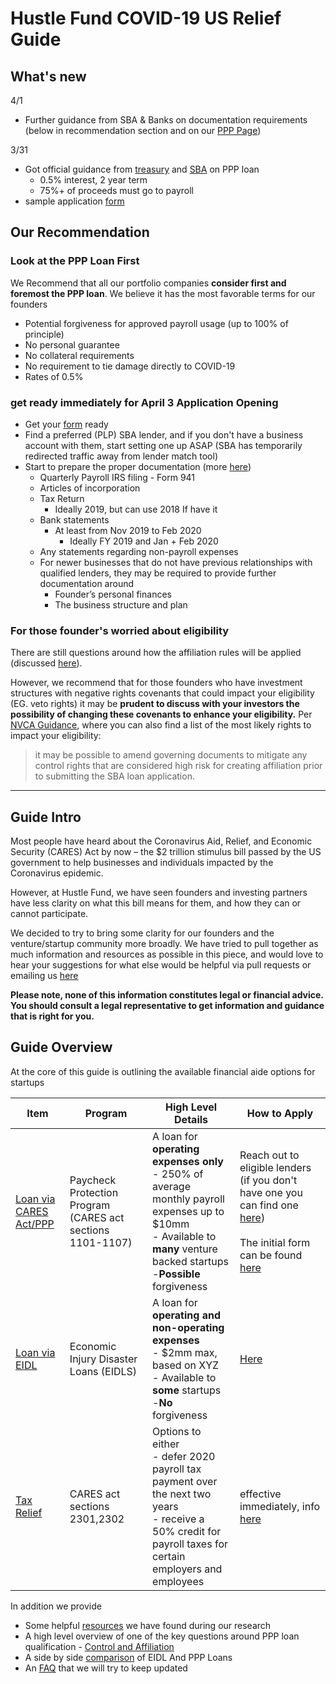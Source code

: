 # Hustle Fund COVID-19 US Relief Guide

## What's new

4/1
- Further guidance from SBA & Banks on documentation requirements (below in recommendation section and on our [PPP Page](1-Loan_PPP.md))

3/31

- Got official guidance from [treasury](https://home.treasury.gov/policy-issues/top-priorities/cares-act/assistance-for-small-businesses) and [SBA](https://www.sba.gov/funding-programs/loans/paycheck-protection-program-ppp#section-header-4) on PPP loan
  - 0.5% interest, 2 year term
  - 75%+ of proceeds must go to payroll
- sample application [form](https://home.treasury.gov/system/files/136/Paycheck-Protection-Program-Application-3-30-2020-v3.pdf)



## Our Recommendation

### Look at the PPP Loan First
We Recommend that all our portfolio companies __consider first and foremost the PPP loan__. We believe it has the most favorable terms for our founders

- Potential forgiveness for approved payroll usage (up to 100% of principle)
- No personal guarantee
- No collateral requirements
- No requirement to tie damage directly to COVID-19
- Rates of 0.5%

### get ready immediately for April 3 Application Opening

- Get your [form](https://home.treasury.gov/system/files/136/Paycheck-Protection-Program-Application-3-30-2020-v3.pdf) ready
- Find a preferred (PLP) SBA lender, and if you don't have a business account with them, start setting one up ASAP (SBA has temporarily redirected traffic away from lender match tool)
- Start to prepare the proper documentation (more [here](1-Loan_PPP.md))
  - Quarterly Payroll IRS filing - Form 941
  - Articles of incorporation
  - Tax Return
    - Ideally 2019, but can use 2018 If have it
  - Bank statements
    - At least from Nov 2019 to Feb 2020
      - Ideally FY 2019 and Jan + Feb 2020
  - Any statements regarding non-payroll expenses
  - For newer businesses that do not have previous relationships with qualified lenders, they may be required to provide further documentation around
    - Founder’s personal finances
    - The business structure and plan


### For those founder's worried about eligibility

There are still questions around how the affiliation rules will be applied (discussed [here](A2-Affiliation_Control.md)).

However, we recommend that for those founders who have investment structures with negative rights covenants that could impact your eligibility (EG. veto rights) it may be __prudent to discuss with your investors the possibility of changing these covenants to enhance your eligibility.__ Per [NVCA Guidance](https://nvca.org/wp-content/uploads/2020/03/VC-SBA-Lending-and-Affiliation-Guidance-for-SBA-Loan-Programs.pdf), where you can also find a list of the most likely rights to impact your eligibility:
> it may be possible to amend governing documents to mitigate any control rights that are considered high risk for creating affiliation prior to submitting the SBA loan application.

----
## Guide Intro

Most people have heard about the  Coronavirus Aid, Relief, and Economic Security (CARES) Act by now – the $2 trillion stimulus bill passed by the US government to help businesses and individuals impacted by the Coronavirus epidemic.

However, at Hustle Fund, we have seen founders and investing partners have less clarity on what this bill means for them, and how they can or cannot participate.

 We decided to try to bring some clarity for our founders and the venture/startup community more broadly. We have tried to pull together as much information and resources as possible in this piece, and would love to hear your suggestions for what else would be helpful via pull requests or emailing us [here](mailto:deals@hustlefund.vc)

__Please note, none of this information constitutes legal or financial advice. You should consult a legal representative to get information and guidance that is right for you.__

## Guide Overview

At the core of this guide is outlining the available financial aide options for startups

| Item | Program | High Level Details | How to Apply |
| --- | --- | --- | --|
| [Loan via CARES Act/PPP](1-Loan_PPP.md) | Paycheck Protection Program (CARES act sections 1101-1107) | A loan for __operating expenses only__ <br/> - 250% of average monthly payroll expenses up to $10mm <br/> - Available to __many__ venture backed startups -__Possible__ forgiveness| Reach out to eligible lenders (if you don't have one you can find one [here](https://www.sba.gov/funding-programs/loans/lender-match))<br/><br/>The initial form can be found [here](https://home.treasury.gov/system/files/136/Paycheck-Protection-Program-Application-3-30-2020-v3.pdf) |
| [Loan via EIDL](2-Loan_EIDL.md) | Economic Injury Disaster Loans (EIDLS) | A loan for __operating and non-operating expenses__ <br/> - $2mm max, based on XYZ <br/> - Available to __some__ startups <br/> -__No__ forgiveness | [Here](https://covid19relief.sba.gov/#/)
| [Tax Relief](3-Tax_Relief.md) | CARES act sections 2301,2302 | Options to either <br/>  - defer 2020 payroll tax payment over the next two years <br/>- receive a 50% credit for payroll taxes for certain employers and employees  | effective immediately, info [here](https://www.irs.gov/newsroom/irs-employee-retention-credit-available-for-many-businesses-financially-impacted-by-covid-19)

In addition we provide

- Some helpful [resources](A1-Resources.md) we have found during our research
- A high level overview of one of the key questions around PPP loan qualification - [Control and Affiliation](A2_Affiliation_Control.md)
- A side by side [comparison](A3-PPP_EIDL_Compare.md) of EIDL And PPP Loans
- An [FAQ](A4-FAQ.md) that we will try to keep updated


